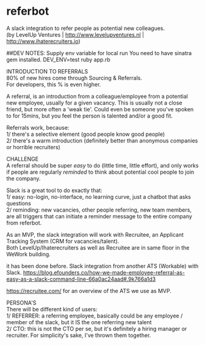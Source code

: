 # referbot <br>
A slack integration to refer people as potential new colleagues. <br>
(by LevelUp Ventures | http://www.levelupventures.nl | http://www.ihaterecruiters.io) <br>

##DEV NOTES:
Supply env variable for local run
You need to have sinatra gem installed.
DEV_ENV=test ruby app.rb


INTRODUCTION TO REFERRALS <br>
80% of new hires come through Sourcing & Referrals. <br>
For developers, this % is even higher. <br>

A referral, is an introduction from a colleague/employee from a potential new employee, usually for a given vacancy. This is usually not a close friend, but more often a 'weak tie'. Could even be someone  you've spoken to for 15mins, but you feel the person is talented and/or a good fit.

Referrals work, because: <br>
1/ there's a selective element (good people know good people) <br>
2/ there's a warm introduction (definitely better than anonymous companies or horrible recruiters) <br>

CHALLENGE <br>
A referral should be super _easy_ to do (little time, little effort), and only works if people are regularly _reminded_ to think about potential cool people to join the company.  <br>

Slack is a great tool to do exactly that: <br>
1/ easy: no-login, no-interface, no learning curve, just a chatbot that asks questions <br>
2/ reminding: new vacancies, other people referring, new team members, are all triggers that can initiate a reminder message to the entire company from referbot. <br>

As an MVP, the slack integration will work with Recruitee, an Applicant Tracking System (CRM for vacancies/talent). <br>
Both LevelUp/Ihaterecruiters as well as Recruitee are in same floor in the WeWork building.<br>

it has been done before. Slack integration from another ATS (Workable) with Slack. https://blog.efounders.co/how-we-made-employee-referral-as-easy-as-a-slack-command-line-66a0ac24aad#.9k766a1d3<br>

https://recruitee.com/ for an overview of the ATS we use as MVP.

PERSONA'S<br>
There will be different kind of users:<br>
1/ REFERRER: a referring employee, basically could be any employee / member of the slack, but it IS the one referring new talent <br>
2/ CTO: this is not the CTO per se, but it's definitely a hiring manager or recruiter. For simplicity's sake, I've thrown them together.<br>
